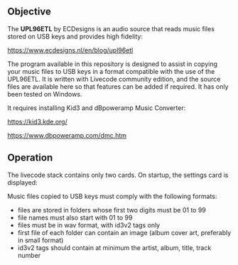 
## Objective

The **UPL96ETL** by ECDesigns is an audio source that reads music files stored on USB keys and provides high fidelity:

https://www.ecdesigns.nl/en/blog/upl96etl

The program available in this repository is designed to assist in copying your music files to USB keys in a format compatible with the use of the UPL96ETL. It is written with Livecode community edition, and the source files are available here so that features can be added if required. It has only been tested on Windows.

It requires installing Kid3 and dBpoweramp Music Converter:

https://kid3.kde.org/
    
https://www.dbpoweramp.com/dmc.htm

## Operation

The livecode stack contains only two cards. On startup, the settings card is displayed:




Music files copied to USB keys must comply with the following formats:

- files are stored in folders whose first two digits must be 01 to 99
- file names must also start with 01 to 99
- files must be in wav format, with id3v2 tags only
- first file of each folder can contain an image (album cover art, preferably in small format)
- id3v2 tags should contain at minimum the artist, album, title, track number


